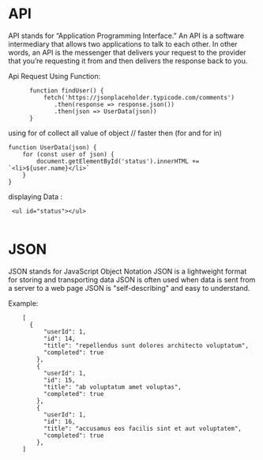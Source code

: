 # API

API stands for “Application Programming Interface.” An API is a software intermediary that allows two applications to talk to each other.  In other words, an API is the messenger that delivers your request to the provider that you’re requesting it from and then delivers the response back to you. 
   
Api Request Using Function: 
   
```
      function findUser() {   
          fetch('https://jsonplaceholder.typicode.com/comments')
             .then(response => response.json())
             .then(json => UserData(json)) 
      }
```

using for of collect all value of object // faster then (for and for in) 

```
function UserData(json) {
    for (const user of json) {
        document.getElementById('status').innerHTML += `<li>${user.name}</li>` 
    }  
}
```

displaying Data  : 
 ```
  <ul id="status"></ul>
  
```

# JSON
JSON stands for JavaScript Object Notation  JSON is a lightweight format for storing and transporting data  JSON is often used when data is sent from a server to a web page  JSON is "self-describing" and easy to understand.

Example:

```
    [
      {
          "userId": 1,
          "id": 14,
          "title": "repellendus sunt dolores architecto voluptatum",
          "completed": true
        },
        {
          "userId": 1,
          "id": 15,
          "title": "ab voluptatum amet voluptas",
          "completed": true
        },
        {
          "userId": 1,
          "id": 16,
          "title": "accusamus eos facilis sint et aut voluptatem",
          "completed": true
        },
    ]
```
